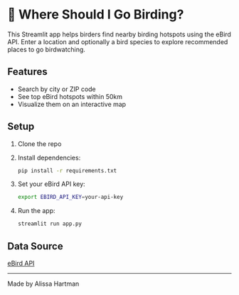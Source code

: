 # 🦜 Where Should I Go Birding?

This Streamlit app helps birders find nearby birding hotspots using the eBird API. Enter a location and optionally a bird species to explore recommended places to go birdwatching.

## Features
- Search by city or ZIP code
- See top eBird hotspots within 50km
- Visualize them on an interactive map

## Setup

1. Clone the repo  
2. Install dependencies:  
   ```bash
   pip install -r requirements.txt
   ```

3. Set your eBird API key:  
   ```bash
   export EBIRD_API_KEY=your-api-key
   ```

4. Run the app:  
   ```bash
   streamlit run app.py
   ```

## Data Source

[eBird API](https://documenter.getpostman.com/view/664302/S1ENwy59)

---

Made by Alissa Hartman
